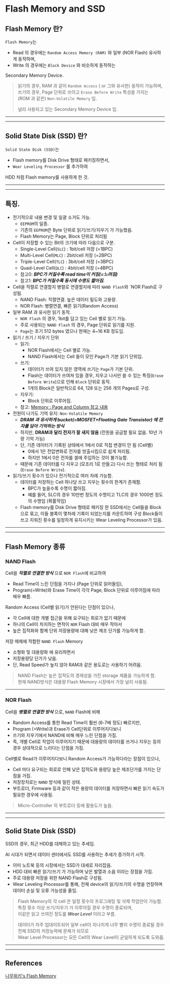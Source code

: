 # Flash Memory and SSD

## Flash Memory 란?

`Flash Memory`는

* Read 의 경우에는 `Random Access Memory (RAM)` 와 일부 (NOR Flash) 유사하게 동작하며,  
* Write 의 경우에는 `Block Device` 와 비슷하게 동작하는 

Secondary Memory Device.  

> 읽기의 경우, RAM 과 같이 `Random Access` ( or 그와 유사한)  동작이 가능하며,  
> 쓰기의 경우, Page 단위로 쓰이고 `Erase Before Write` 특성을 가지는  
> (ROM 과 같은) `Non-Volatile Memory` 임.
> 
> 널리 사용되고 있는 Secondary Memory Device 임.


---

---

## Solid State Disk (SSD) 란?

`Solid State Disk (SSD)`는 

* Flash memory를 Disk Drive 형태로 패키징하면서, 
* `Wear Leveling Processor` 를 추가하여 

HDD 처럼 Flash memory를 사용하게 한 것.

---

---

## 특징.

* 전기적으로 내용 변경 및 일괄 소거도 가능.
    * `EEPROM`의 일종.
    * 기존의 `EEPROM`은 Byte 단위로 읽기/쓰기/지우기 가 가능했음.
    * Flash Memory는 Page, Block 단위로 처리됨   
* Cell이 저장할 수 있는 Bit의 크기에 따라 다음으로 구분.
    * Single-Level Cell(`SLC`) : 1bit/cell 저장 (=1BPC)
    * Multi-Level Cell(`MLC`) : 2bit/cell 저장 (=2BPC)
    * Triple-Level Cell(`TLC`) : 3bit/cell 저장 (=3BPC)
    * Quad-Level Cell(`QLC`) : 4bit/cell 저장 (=4BPC)
    * 참고0: ***BPC가 커질수록 read time이 커짐(=느려짐)*** 
    * 참고1: ***BPC가 커질수록 동시에 수명도 짧아짐.***
* Cell을 직렬로 연결할지 병렬로 연결할지에 따라 `NAND Flash`와 `NOR Flash로 구성됨.
    * NAND Flash: 직렬연결. 높은 데이터 밀도와 고용량.
    * NOR Flash: 병렬연결, 빠른 읽기(Random Access) 
* 일부 RAM 과 유사한 읽기 동작.
    * `NOR Flash` 의 경우, 1bit를 담고 있는 Cell 별로 읽기 가능.
    *  주로 사용되는 `NAND Flash` 의 경우, Page 단위로 읽기를 지원.
    * `Page`는 초기 512 bytes 였으나 현재는 4~16 KB 정도임.
* 읽기 / 쓰기 / 지우기 단위
    * 읽기: 
        * NOR Flash에서는 Cell 별로 가능.
        * NAND Flash에서는  Cell 들이 모인 Page가 기본 읽기 단위임.
    * 쓰기:
        * 데이터가 쓰여 있지 않은 영역에 쓰기는 `Page`가 기본 단위.
        * Flash는 데이터가 쓰여져 있을 경우, 지우고 나서만 쓸 수 있는 특징(`Erase Before Write`)으로 인해 `Block` 단위로 동작.
        * 1개의 Block은 일반적으로 64, 128 또는 256 개의 Pages로 구성.
    * 지우기:
        * Block 단위로 이루어짐.
    * 참고: [Memory : Page and Column 참고 내용](./ce03_02_1_memory1.md#address-register-row-and-column)
* 전원이 나가도 기억 유지: `Non-Volatile Memory`
    * ***DRAM 과 유사하게 bucket(=MOSFET+Floating Gate Transistor) 에 전자를 담아 기억하는 방식*** 
    * 하지만, **DRAM과 달리 전자가 잘 새지 않음** (전원을 공급할 필요 없음. 10년 가량 기억 가능)
    * 단, 기존 데이터가 기록된 상태에서 1에서 0로 직접 변경이 안 됨 (Cell별)
        * 0에서 1은 전압변화로 전자를 방출시킴으로 쉽게 처리됨.
        * 하지만 1에서 0은 전자를 셀에 주입하는 것이 불가능함. 
    * 때문에 기존 데이터를 다 지우고 (모조리 1로 만들고) 다시 쓰는 형태로 처리 됨 (`Erase Before Write`).
* 읽기/쓰기 횟수가 있으나 전기적으로 여러 차례 가능함.
    * 데이터를 저장하는 Cell 하나당 쓰고 지우는 횟수의 한계가 존재함.
        * BPC가 높을수록 수명이 짧아짐.
        * 예를 들어, SLC의 경우 10만번 정도의 수명이고  TLC의 경우 1000번 정도의 수명임 (확률적임) 
    * Flash memory를 Disk Drive 형태로 패키징 한 SSD에서는 Cell들을 Block으로 묶고, 이들 블록이 몇차례 기록이 되었는지를 카운트하여 구성 Block들이 쓰고 지워진 횟수를 일정하게 유지시키는 Wear Leveling Processor가 있음.

---

---

## Flash Memory 종류

### NAND Flash

Cell을 ***직렬로 연결한 방식*** 으로 `NOR Flash`에 비교하여 

* Read Time이 느린 단점을 가지나 (Page 단위로 읽어들임), 
* Program(=Write)와 Erase Time이 각각 Page, Block 단위로 이루어짐에 따라 매우 빠름.

Random Access (Cell별 읽기)가 안된다는 단점이 있으나,  

* 각 Cell에 대한 개별 접근을 위해 요구되는 회로가 없기 때문에
* 하나의 Cell이 차지하는 면적이 `NOR` Flash 대비 매우 작아서 
* 높은 집적화와 함께 단위 저장용량에 대해 낮은 제조 단가를 가능하게 함.

저장 매체에 적합한 `NAND Flash` Memory

* 소형화 및 대용량화 에 유리하면서
* 저장용량당 단가가 낮음.
* 단, Read Speed가 높지 않아 RAM과 같은 용도로는 사용하기 어려움.

> NAND Flash는 높은 집적도의 경제성을 가진 storage 제품을 가능하게 함.  
> 현재 NAND방식은 대용량 Flash Memory 시장에서 가장 널리 사용됨.

---

### NOR Flash

Cell을 ***병렬로 연결한 방식*** 으로, `NAND` Flash에 비해 

* Random Access를 통한 Read Time이 훨씬 (6-7배 정도) 빠르지만, 
* Program (=Write)과 Erase가 Cell단위로 이루어지다보니 
* 쓰기와 지우기에서 NAND에 비해 매우 느린 단점을 가짐.
* 즉, 개별 Cell로 작업이 이루어지기 때문에 대용량의 데이터를 쓰거나 지우는 등의 경우 상대적으로 느리다는 단점을 가짐.

Cell별로 Read가 이루어지다보니 Random Access가 가능하다라는 장점이 있으나,

* Cell 마다 요구되는 회로로 인해 낮은 집적도와 용량당 높은 제조단가를 가지는 단점을 가짐.
* 저장장치로는 `NAND` 방식에 밀린 상태.
* 부트로더, Firmware 등과 같이 작은 용량의 데이터를 저장하면서 빠른 읽기 속도가 필요한 경우에 사용됨.

> Micro-Controller 의 부트로더 등에 활용도가 높음.

---

---

## Solid State Disk (SSD)

SSD의 경우, 최근 HDD를 대체하고 있는 추세임.

AI 시대가 되면서 데이터 센터에서도 SSD를 사용하는 추세가 증가하기 시작.

* 이미 노트북 등의 시장에서는 SSD가 대세로 자리잡음.
* HDD 대비 빠른 읽기/쓰기 가 가능하며 낮은 발열과 소음 이라는 장점을 가짐.
* 주로 대용량 저장을 위한 NAND Flash로 구성됨.
* Wear Leveling Processor를 통해, 전체 device의 읽기/쓰기의 수명을 연장하며 데이터 손실 및 오류 가능성을 줄임.

> Flash Memory의 각 cell 은 일정 횟수의 프로그래밍 및 삭제 작업만이 가능함.  
> 특정 횟수 이상 쓰기/지우기 가 이루어질 경우 수명이 종료되며,  
> 이같은 읽고 쓰여진 정도를 ***Wear Level*** 이라고 부름.
>
> 데이터가 자주 업데이트되어 일부 cell이 지나치게 너무 빨리 수명이 종료될 경우  
> 전체 SSD의 저장능력에 문제가 되므로    
> Wear Level Processor는 모든 Cell의 Wear Level이 균일하게 되도록 도와줌.

---

---

## References

[나무위키's Flash Memory](https://namu.wiki/w/%ED%94%8C%EB%9E%98%EC%8B%9C%20%EB%A9%94%EB%AA%A8%EB%A6%AC)
